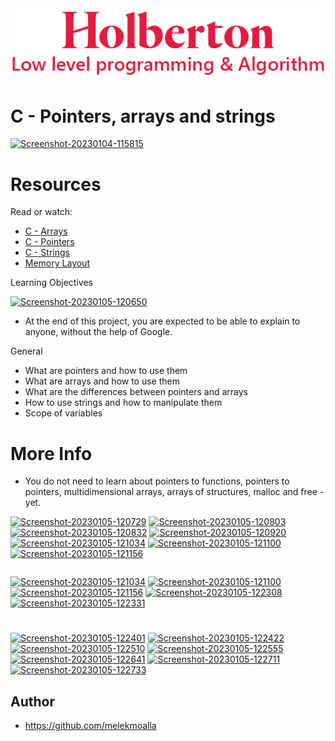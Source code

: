 <div align=center>  
    <img  
    style="text-align:center"  
    src="https://raw.githubusercontent.com/coding-max/hbtn_config/main/assets/head_low-level.png"  
    alt="Holberton School"/>  
</div>

# C - Pointers, arrays and strings

<a href="https://ibb.co/r2gTK0x"><img src="https://i.ibb.co/B2mdH3y/Screenshot-20230104-115815.png" alt="Screenshot-20230104-115815" border="0"></a>

# Resources

Read or watch:

- [C - Arrays](https://www.tutorialspoint.com/cprogramming/c_arrays.htm)
- [C - Pointers](https://www.tutorialspoint.com/cprogramming/c_pointers.htm)
- [C - Strings](https://www.tutorialspoint.com/cprogramming/c_strings.htm)
- [Memory Layout](https://aticleworld.com/memory-layout-of-c-program/)

Learning Objectives

<a href="https://ibb.co/VLSxGN0"><img src="https://i.ibb.co/rQ63htK/Screenshot-20230105-120650.png" alt="Screenshot-20230105-120650" border="0"></a>

- At the end of this project, you are expected to be able to explain to anyone, without the help of Google.

General

- What are pointers and how to use them
- What are arrays and how to use them
- What are the differences between pointers and arrays
- How to use strings and how to manipulate them
- Scope of variables

# More Info

- You do not need to learn about pointers to functions, pointers to pointers, multidimensional arrays, arrays of structures, malloc and free - yet.

<a href="https://ibb.co/kK9VS2S"><img src="https://i.ibb.co/y0YmQFQ/Screenshot-20230105-120729.png" alt="Screenshot-20230105-120729" border="0"></a>
<a href="https://ibb.co/QmJ46sM"><img src="https://i.ibb.co/x52NMV6/Screenshot-20230105-120803.png" alt="Screenshot-20230105-120803" border="0"></a>
<a href="https://ibb.co/svmfC2g"><img src="https://i.ibb.co/vxwFhHc/Screenshot-20230105-120832.png" alt="Screenshot-20230105-120832" border="0"></a>
<a href="https://ibb.co/yynpcnX"><img src="https://i.ibb.co/hWRcJRy/Screenshot-20230105-120920.png" alt="Screenshot-20230105-120920" border="0"></a>
<a href="https://ibb.co/DWnh5H5"><img src="https://i.ibb.co/7CFP2d2/Screenshot-20230105-121034.png" alt="Screenshot-20230105-121034" border="0"></a>
<a href="https://ibb.co/0s20y0v"><img src="https://i.ibb.co/SfykwkG/Screenshot-20230105-121100.png" alt="Screenshot-20230105-121100" border="0"></a>
<a href="https://ibb.co/N7TD906"><img src="https://i.ibb.co/SJfYtkX/Screenshot-20230105-121156.png" alt="Screenshot-20230105-121156" border="0"></a>

````
````
<a href="https://ibb.co/DWnh5H5"><img src="https://i.ibb.co/7CFP2d2/Screenshot-20230105-121034.png" alt="Screenshot-20230105-121034" border="0"></a>
<a href="https://ibb.co/0s20y0v"><img src="https://i.ibb.co/SfykwkG/Screenshot-20230105-121100.png" alt="Screenshot-20230105-121100" border="0"></a>
<a href="https://ibb.co/N7TD906"><img src="https://i.ibb.co/SJfYtkX/Screenshot-20230105-121156.png" alt="Screenshot-20230105-121156" border="0"></a>
<a href="https://ibb.co/hKdVz9b"><img src="https://i.ibb.co/Xz5tRL1/Screenshot-20230105-122308.png" alt="Screenshot-20230105-122308" border="0"></a>
<a href="https://ibb.co/Yhv3qRG"><img src="https://i.ibb.co/RcL9VvW/Screenshot-20230105-122331.png" alt="Screenshot-20230105-122331" border="0"></a>
#
<a href="https://ibb.co/BZtQWWQ"><img src="https://i.ibb.co/sw2NxxN/Screenshot-20230105-122401.png" alt="Screenshot-20230105-122401" border="0"></a>
<a href="https://ibb.co/tC8fxRq"><img src="https://i.ibb.co/ysWTY26/Screenshot-20230105-122422.png" alt="Screenshot-20230105-122422" border="0"></a>
<a href="https://ibb.co/sQVJL7s"><img src="https://i.ibb.co/vmjv29L/Screenshot-20230105-122510.png" alt="Screenshot-20230105-122510" border="0"></a>
<a href="https://ibb.co/W0K0pqB"><img src="https://i.ibb.co/2SKSYmc/Screenshot-20230105-122555.png" alt="Screenshot-20230105-122555" border="0"></a>
<a href="https://ib.co/VqvDWX0"><img src="https://i.ibb.co/sVFQvLp/Screenshot-20230105-122641.png" alt="Screenshot-20230105-122641" border="0"></a>
<a href="https://ibb.co/PYLLWBS"><img src="https://i.ibb.co/z5MM2Kk/Screenshot-20230105-122711.png" alt="Screenshot-20230105-122711" border="0"></a>
<a href="https://ibb.co/YtZx481"><img src="https://i.ibb.co/Q6d47nT/Screenshot-20230105-122733.png" alt="Screenshot-20230105-122733" border="0"></a>

## Author

*  https://github.com/melekmoalla